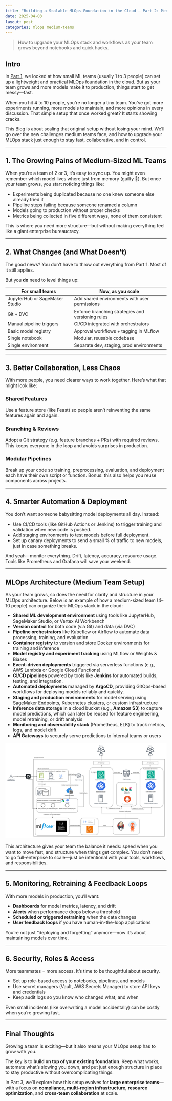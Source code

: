 ```yaml
---
title: "Building a Scalable MLOps Foundation in the Cloud – Part 2: Medium Teams Setup"
date: 2025-04-03
layout: post
categories: mlops medium-teams
---
```


> How to upgrade your MLOps stack and workflows as your team grows beyond notebooks and quick hacks.

## Intro

In [Part 1](https://mostafax.github.io/mlops-small-teams/), we looked at how small ML teams (usually 1 to 3 people) can set up a lightweight and practical MLOps foundation in the cloud. But as your team grows and more models make it to production, things start to get messy—fast.

When you hit 4 to 10 people, you're no longer a tiny team. You’ve got more experiments running, more models to maintain, and more opinions in every discussion. That simple setup that once worked great? It starts showing cracks.

This Blog is about scaling that original setup without losing your mind. We’ll go over the new challenges medium teams face, and how to upgrade your MLOps stack just enough to stay fast, collaborative, and in control.

---

## 1. The Growing Pains of Medium-Sized ML Teams

When you’re a team of 2 or 3, it’s easy to sync up. You might even remember which model lives where just from memory (guilty 🙋). But once your team grows, you start noticing things like:

- Experiments being duplicated because no one knew someone else already tried it  
- Pipeline steps failing because someone renamed a column  
- Models going to production without proper checks  
- Metrics being collected in five different ways, none of them consistent  

This is where you need more structure—but without making everything feel like a giant enterprise bureaucracy.

---

## 2. What Changes (and What Doesn’t)

The good news? You don’t have to throw out everything from Part 1. Most of it still applies.

But you **do** need to level things up:

| For small teams                   | Now, as you scale                               |
|-----------------------------------|--------------------------------------------------|
| JupyterHub or SageMaker Studio    | Add shared environments with user permissions    |
| Git + DVC                         | Enforce branching strategies and versioning rules|
| Manual pipeline triggers          | CI/CD integrated with orchestrators              |
| Basic model registry              | Approval workflows + tagging in MLflow           |
| Single notebook                   | Modular, reusable codebase                       |
| Single environment                | Separate dev, staging, prod environments         |

---

## 3. Better Collaboration, Less Chaos

With more people, you need clearer ways to work together. Here’s what that might look like:

### Shared Features  
Use a feature store (like Feast) so people aren’t reinventing the same features again and again.

### Branching & Reviews  
Adopt a Git strategy (e.g. feature branches + PRs) with required reviews. This keeps everyone in the loop and avoids surprises in production.

### Modular Pipelines  
Break up your code so training, preprocessing, evaluation, and deployment each have their own script or function. Bonus: this also helps you reuse components across projects.

---

## 4. Smarter Automation & Deployment

You don’t want someone babysitting model deployments all day. Instead:

- Use CI/CD tools (like GitHub Actions or Jenkins) to trigger training and validation when new code is pushed.
- Add staging environments to test models before full deployment.
- Set up canary deployments to send a small % of traffic to new models, just in case something breaks.

And yeah—monitor everything. Drift, latency, accuracy, resource usage. Tools like Prometheus and Grafana will save your weekend.

---

## MLOps Architecture (Medium Team Setup)

As your team grows, so does the need for clarity and structure in your MLOps architecture. Below is an example of how a medium-sized team (4–10 people) can organize their MLOps stack in the cloud:

- **Shared ML development environment** using tools like JupyterHub, SageMaker Studio, or Vertex AI Workbench
- **Version control** for both code (via Git) and data (via DVC)
- **Pipeline orchestrators** like Kubeflow or Airflow to automate data processing, training, and evaluation
- **Container registry** to version and store Docker environments for training and inference
- **Model registry and experiment tracking** using MLflow or Weights & Biases
- **Event-driven deployments** triggered via serverless functions (e.g., AWS Lambda or Google Cloud Functions)
- **CI/CD pipelines** powered by tools like **Jenkins** for automated builds, testing, and integration.
- **Automated deployments** managed by **ArgoCD**, providing GitOps-based workflows for deploying models reliably and quickly.
- **Staging and production environments** for model serving using SageMaker Endpoints, Kubernetes clusters, or custom infrastructure
- **Inference data storage** in a cloud bucket (e.g., **Amazon S3**) to capture model predictions, which can later be reused for feature engineering, model retraining, or drift analysis
- **Monitoring and observability stack** (Prometheus, ELK) to track metrics, logs, and model drift
- **API Gateways** to securely serve predictions to internal teams or users

![MLOps Architecture – Medium Teams](/images/meduim-team-mlops.png)

This architecture gives your team the balance it needs: speed when you want to move fast, and structure when things get complex. You don’t need to go full-enterprise to scale—just be intentional with your tools, workflows, and responsibilities.

---

## 5. Monitoring, Retraining & Feedback Loops

With more models in production, you’ll want:

- **Dashboards** for model metrics, latency, and drift  
- **Alerts** when performance drops below a threshold  
- **Scheduled or triggered retraining** when the data changes  
- **User feedback loops** if you have human-in-the-loop applications  

You’re not just “deploying and forgetting” anymore—now it’s about maintaining models over time.

---

## 6. Security, Roles & Access

More teammates = more access. It’s time to be thoughtful about security.

- Set up role-based access to notebooks, pipelines, and models  
- Use secret managers (Vault, AWS Secrets Manager) to store API keys and credentials  
- Keep audit logs so you know who changed what, and when  

Even small incidents (like overwriting a model accidentally) can be costly when you’re growing fast.

---

## Final Thoughts

Growing a team is exciting—but it also means your MLOps setup has to grow with you.

The key is to **build on top of your existing foundation**. Keep what works, automate what’s slowing you down, and put just enough structure in place to stay productive without overcomplicating things.

In Part 3, we’ll explore how this setup evolves for **large enterprise teams**—with a focus on **compliance**, **multi-region infrastructure**, **resource optimization**, and **cross-team collaboration** at scale.